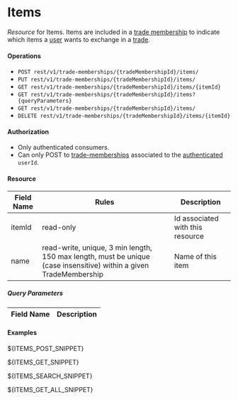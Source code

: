 Items
=================
_Resource_ for Items. Items are included in a [trade membership][1] to indicate which items a [user][2] wants to exchange in a [trade][3].  

#### Operations
* `POST rest/v1/trade-memberships/{tradeMembershipId}/items/`
* `PUT rest/v1/trade-memberships/{tradeMembershipId}/items/`
* `GET rest/v1/trade-memberships/{tradeMembershipId}/items/{itemId}`
* `GET rest/v1/trade-memberships/{tradeMembershipId}/items?{queryParameters}`
* `GET rest/v1/trade-memberships/{tradeMembershipId}/items/`
* `DELETE rest/v1/trade-memberships/{tradeMembershipId}/items/{itemId}`

#### Authorization
* Only authenticated consumers.
* Can only POST to [trade-memberships][1] associated to the [authenticated][4] `userId`.

#### Resource
| Field Name | Rules | Description |
| ---------- | ----- | ----------- |
itemId | read-only | Id associated with this resource
name | read-write, unique, 3 min length, 150 max length, must be unique (case insensitive) within a given TradeMembership | Name of this item

##### Query Parameters
| Field Name | Description |
| ---------- | ----------- |

#### Examples
${ITEMS_POST_SNIPPET}

${ITEMS_GET_SNIPPET}

${ITEMS_SEARCH_SNIPPET}

${ITEMS_GET_ALL_SNIPPET}

[1]: trade-memberships.md
[2]: users.md
[3]: trades.md
[4]: authentications.md